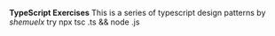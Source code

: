 
**TypeScript Exercises**
This is a series of typescript design patterns by _shemuelx_
try npx tsc <file>.ts && node <file>.js

